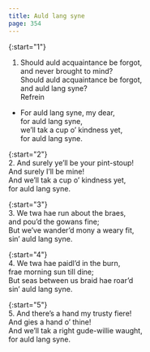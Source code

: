 ```yaml
---
title: Auld lang syne
page: 354
---  
```



{:start="1"}  
1. Should auld acquaintance be forgot,  
and never brought to mind?  
Should auld acquaintance be forgot,  
and auld lang syne?  
Refrein  


- For auld lang syne, my dear,  
for auld lang syne,  
we’ll tak a cup o’ kindness yet,  
for auld lang syne.  


{:start="2"}  
2. And surely ye’ll be your pint-stoup!  
And surely I’ll be mine!  
And we’ll tak a cup o’ kindness yet,  
for auld lang syne.  


{:start="3"}  
3. We twa hae run about the braes,  
and pou’d the gowans fine;  
But we’ve wander’d mony a weary fit,  
sin’ auld lang syne.  


{:start="4"}  
4. We twa hae paidl’d in the burn,  
frae morning sun till dine;  
But seas between us braid hae roar’d  
sin’ auld lang syne.  


{:start="5"}  
5. And there’s a hand my trusty fiere!  
And gies a hand o’ thine!  
And we’ll tak a right gude-willie waught,  
for auld lang syne.  